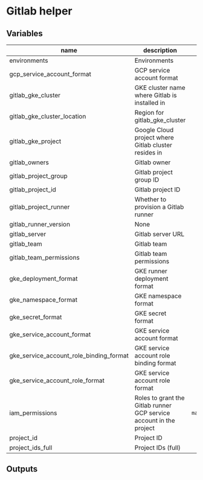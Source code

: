 # Gitlab helper

<!-- BEGIN TFDOC -->
## Variables

| name | description | type | required | default |
|---|---|:---: |:---:|:---:|
| environments | Environments | <code title="list&#40;string&#41;">list(string)</code> | ✓ |  |
| gcp_service_account_format | GCP service account format | <code title="">string</code> | ✓ |  |
| gitlab_gke_cluster | GKE cluster name where Gitlab is installed in | <code title="">string</code> | ✓ |  |
| gitlab_gke_cluster_location | Region for gitlab_gke_cluster | <code title="">string</code> | ✓ |  |
| gitlab_gke_project | Google Cloud project where Gitlab cluster resides in | <code title="">string</code> | ✓ |  |
| gitlab_owners | Gitlab owner | <code title="list&#40;string&#41;">list(string)</code> | ✓ |  |
| gitlab_project_group | Gitlab project group ID | <code title="">string</code> | ✓ |  |
| gitlab_project_id | Gitlab project ID | <code title="">string</code> | ✓ |  |
| gitlab_project_runner | Whether to provision a Gitlab runner | <code title="">bool</code> | ✓ |  |
| gitlab_runner_version | None | <code title="">string</code> | ✓ |  |
| gitlab_server | Gitlab server URL | <code title="">string</code> | ✓ |  |
| gitlab_team | Gitlab team | <code title="map&#40;any&#41;">map(any)</code> | ✓ |  |
| gitlab_team_permissions | Gitlab team permissions | <code title="map&#40;any&#41;">map(any)</code> | ✓ |  |
| gke_deployment_format | GKE runner deployment format | <code title="">string</code> | ✓ |  |
| gke_namespace_format | GKE namespace format | <code title="">string</code> | ✓ |  |
| gke_secret_format | GKE secret format | <code title="">string</code> | ✓ |  |
| gke_service_account_format | GKE service account format | <code title="">string</code> | ✓ |  |
| gke_service_account_role_binding_format | GKE service account role binding format | <code title="">string</code> | ✓ |  |
| gke_service_account_role_format | GKE service account role format | <code title="">string</code> | ✓ |  |
| iam_permissions | Roles to grant the Gitlab runner GCP service account in the project | <code title="map&#40;list&#40;string&#41;&#41;">map(list(string))</code> | ✓ |  |
| project_id | Project ID | <code title="">string</code> | ✓ |  |
| project_ids_full | Project IDs (full) | <code title="list&#40;string&#41;">list(string)</code> | ✓ |  |

## Outputs

<!-- END TFDOC -->
